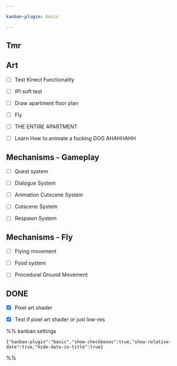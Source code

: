 ```yaml
---

kanban-plugin: basic

---
```


## Tmr



## Art

- [ ] Test Kinect Functionality
- [ ] IPI soft test
- [ ] Draw apartment floor plan
- [ ] Fly
- [ ] THE ENTIRE APARTMENT
- [ ] Learn How to animate a fucking DOG AHAHHAHH


## Mechanisms - Gameplay

- [ ] Quest system
- [ ] Dialogue System
- [ ] Animation Cutscene System
- [ ] Cutscene System
- [ ] Respawn System


## Mechanisms - Fly

- [ ] Flying movement
- [ ] Food system
- [ ] Procedural Ground Movement


## DONE

- [x] Pixel art shader
- [x] Test if pixel art shader or just low-res




%% kanban:settings
```
{"kanban-plugin":"basic","show-checkboxes":true,"show-relative-date":true,"hide-date-in-title":true}
```
%%